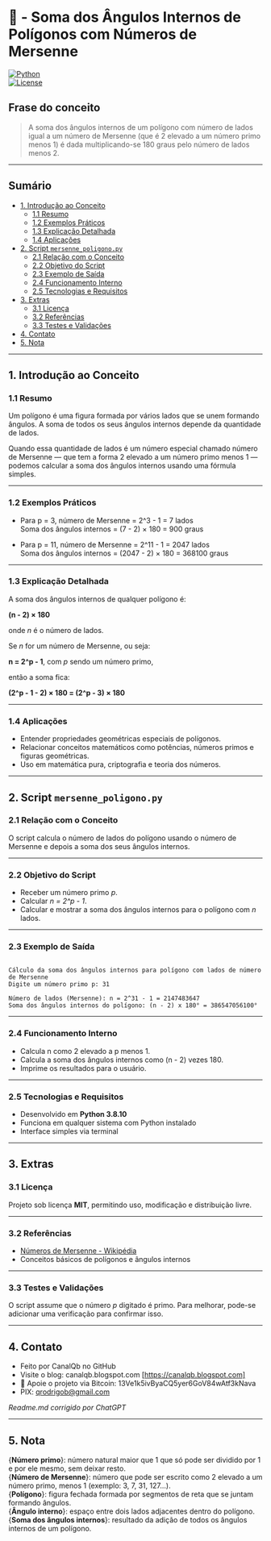 # 📐 - Soma dos Ângulos Internos de Polígonos com Números de Mersenne  
[![Python](https://img.shields.io/badge/Python-3.7%2B-blue.svg)](https://www.python.org/)  
[![License](https://img.shields.io/badge/license-MIT-green)](LICENSE)  

## Frase do conceito

> A soma dos ângulos internos de um polígono com número de lados igual a um número de Mersenne (que é 2 elevado a um número primo menos 1) é dada multiplicando-se 180 graus pelo número de lados menos 2.

---

## Sumário

* [1. Introdução ao Conceito](#1-introdução-ao-conceito)  
  * [1.1 Resumo](#11-resumo)  
  * [1.2 Exemplos Práticos](#12-exemplos-práticos)  
  * [1.3 Explicação Detalhada](#13-explicação-detalhada)  
  * [1.4 Aplicações](#14-aplicações)  
* [2. Script `mersenne_poligono.py`](#2-script-mersenne_poligonopy)  
  * [2.1 Relação com o Conceito](#21-relação-com-o-conceito)  
  * [2.2 Objetivo do Script](#22-objetivo-do-script)  
  * [2.3 Exemplo de Saída](#23-exemplo-de-saída)  
  * [2.4 Funcionamento Interno](#24-funcionamento-interno)  
  * [2.5 Tecnologias e Requisitos](#25-tecnologias-e-requisitos)  
* [3. Extras](#3-extras)  
  * [3.1 Licença](#31-licença)  
  * [3.2 Referências](#32-referencias)  
  * [3.3 Testes e Validações](#33-testes-e-validações)  
* [4. Contato](#4-contato)  
* [5. Nota](#5-nota)  

---

## 1. Introdução ao Conceito

### 1.1 Resumo

Um polígono é uma figura formada por vários lados que se unem formando ângulos. A soma de todos os seus ângulos internos depende da quantidade de lados.

Quando essa quantidade de lados é um número especial chamado número de Mersenne — que tem a forma 2 elevado a um número primo menos 1 — podemos calcular a soma dos ângulos internos usando uma fórmula simples.

---

### 1.2 Exemplos Práticos

- Para p = 3, número de Mersenne = 2^3 - 1 = 7 lados  
  Soma dos ângulos internos = (7 - 2) × 180 = 900 graus  

- Para p = 11, número de Mersenne = 2^11 - 1 = 2047 lados  
  Soma dos ângulos internos = (2047 - 2) × 180 = 368100 graus

---

### 1.3 Explicação Detalhada

A soma dos ângulos internos de qualquer polígono é:

**(n - 2) × 180**

onde *n* é o número de lados.

Se *n* for um número de Mersenne, ou seja:

**n = 2^p - 1**, com *p* sendo um número primo,

então a soma fica:

**(2^p - 1 - 2) × 180 = (2^p - 3) × 180**

---

### 1.4 Aplicações

- Entender propriedades geométricas especiais de polígonos.  
- Relacionar conceitos matemáticos como potências, números primos e figuras geométricas.  
- Uso em matemática pura, criptografia e teoria dos números.

---

## 2. Script `mersenne_poligono.py`

### 2.1 Relação com o Conceito

O script calcula o número de lados do polígono usando o número de Mersenne e depois a soma dos seus ângulos internos.

---

### 2.2 Objetivo do Script

- Receber um número primo *p*.  
- Calcular *n = 2^p - 1*.  
- Calcular e mostrar a soma dos ângulos internos para o polígono com *n* lados.

---

### 2.3 Exemplo de Saída

```

Cálculo da soma dos ângulos internos para polígono com lados de número de Mersenne
Digite um número primo p: 31

Número de lados (Mersenne): n = 2^31 - 1 = 2147483647
Soma dos ângulos internos do polígono: (n - 2) x 180° = 386547056100°

```

---

### 2.4 Funcionamento Interno

- Calcula n como 2 elevado a p menos 1.  
- Calcula a soma dos ângulos internos como (n - 2) vezes 180.  
- Imprime os resultados para o usuário.

---

### 2.5 Tecnologias e Requisitos

- Desenvolvido em **Python 3.8.10**  
- Funciona em qualquer sistema com Python instalado  
- Interface simples via terminal

---

## 3. Extras

### 3.1 Licença

Projeto sob licença **MIT**, permitindo uso, modificação e distribuição livre.

---

### 3.2 Referências

- [Números de Mersenne - Wikipédia](https://pt.wikipedia.org/wiki/Número_de_Mersenne)  
- Conceitos básicos de polígonos e ângulos internos

---

### 3.3 Testes e Validações

O script assume que o número *p* digitado é primo. Para melhorar, pode-se adicionar uma verificação para confirmar isso.

---

## 4. Contato

* Feito por CanalQb no GitHub  
* Visite o blog: canalqb.blogspot.com [https://canalqb.blogspot.com]  
* 💸 Apoie o projeto via Bitcoin: 13Ve1k5ivByaCQ5yer6GoV84wAtf3kNava  
* PIX: [qrodrigob@gmail.com](mailto:qrodrigob@gmail.com)  

*Readme.md corrigido por ChatGPT*

---

## 5. Nota

{**Número primo**}: número natural maior que 1 que só pode ser dividido por 1 e por ele mesmo, sem deixar resto.  
{**Número de Mersenne**}: número que pode ser escrito como 2 elevado a um número primo, menos 1 (exemplo: 3, 7, 31, 127...).  
{**Polígono**}: figura fechada formada por segmentos de reta que se juntam formando ângulos.  
{**Ângulo interno**}: espaço entre dois lados adjacentes dentro do polígono.  
{**Soma dos ângulos internos**}: resultado da adição de todos os ângulos internos de um polígono.
